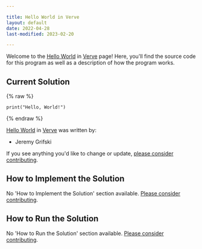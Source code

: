 ```yaml
---

title: Hello World in Verve
layout: default
date: 2022-04-28
last-modified: 2023-02-20

---
```


Welcome to the [Hello World](https://sampleprograms.io/projects/hello-world) in [Verve](https://sampleprograms.io/languages/verve) page! Here, you'll find the source code for this program as well as a description of how the program works.

## Current Solution

{% raw %}

```verve
print("Hello, World!")
```

{% endraw %}

[Hello World](https://sampleprograms.io/projects/hello-world) in [Verve](https://sampleprograms.io/languages/verve) was written by:

- Jeremy Grifski

If you see anything you'd like to change or update, [please consider contributing](https://github.com/TheRenegadeCoder/sample-programs).

## How to Implement the Solution

No 'How to Implement the Solution' section available. [Please consider contributing](https://github.com/TheRenegadeCoder/sample-programs-website).

## How to Run the Solution

No 'How to Run the Solution' section available. [Please consider contributing](https://github.com/TheRenegadeCoder/sample-programs-website).